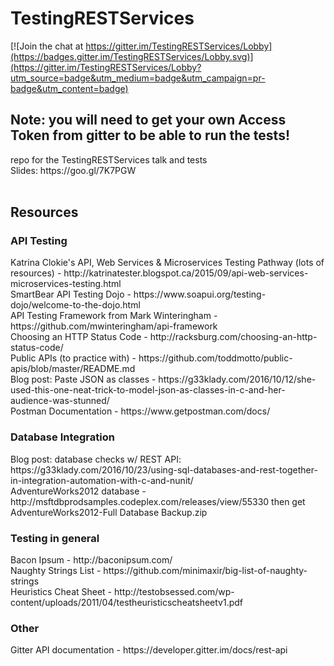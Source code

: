 # TestingRESTServices

[![Join the chat at https://gitter.im/TestingRESTServices/Lobby](https://badges.gitter.im/TestingRESTServices/Lobby.svg)](https://gitter.im/TestingRESTServices/Lobby?utm_source=badge&utm_medium=badge&utm_campaign=pr-badge&utm_content=badge)

<h2>Note: you will need to get your own Access Token from gitter to be able to run the tests!</h2>
repo for the TestingRESTServices talk and tests</br>
Slides: https://goo.gl/7K7PGW </br></br>
<h2>Resources</h2>

<h3>API Testing</h3>
Katrina Clokie's API, Web Services & Microservices Testing Pathway (lots of resources) - http://katrinatester.blogspot.ca/2015/09/api-web-services-microservices-testing.html </br>
SmartBear API Testing Dojo - https://www.soapui.org/testing-dojo/welcome-to-the-dojo.html </br>
API Testing Framework from Mark Winteringham - https://github.com/mwinteringham/api-framework </br>
Choosing an HTTP Status Code - http://racksburg.com/choosing-an-http-status-code/ </br>
Public APIs (to practice with) - https://github.com/toddmotto/public-apis/blob/master/README.md </br>
Blog post: Paste JSON as classes - https://g33klady.com/2016/10/12/she-used-this-one-neat-trick-to-model-json-as-classes-in-c-and-her-audience-was-stunned/ </br>
Postman Documentation - https://www.getpostman.com/docs/ </br>

<h3>Database Integration</h3>
Blog post: database checks w/ REST API: https://g33klady.com/2016/10/23/using-sql-databases-and-rest-together-in-integration-automation-with-c-and-nunit/ </br>
AdventureWorks2012 database - http://msftdbprodsamples.codeplex.com/releases/view/55330 then get AdventureWorks2012-Full Database Backup.zip </br>

<h3>Testing in general</h3>
Bacon Ipsum  - http://baconipsum.com/ </br>
Naughty Strings List - https://github.com/minimaxir/big-list-of-naughty-strings </br>
Heuristics Cheat Sheet - http://testobsessed.com/wp-content/uploads/2011/04/testheuristicscheatsheetv1.pdf </br>

<h3>Other</h3>
Gitter API documentation - https://developer.gitter.im/docs/rest-api </br>
